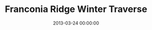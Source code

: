 ---
layout: post
date:   2013-03-24 00:00:00
title: Franconia Ridge Winter Traverse
categories: fun
picture: /assets/fun/franconiaridgetraverse.jpg
summary: March 24, 2013</br>Franconia Ridge traverse above treeline in snow and high winds
---